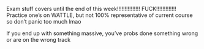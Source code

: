 Exam stuff covers until the end of this week!!!!!!!!!!!!!!! FUCK!!!!!!!!!!!!!  
Practice one’s on WATTLE, but not 100% representative of current course so don’t panic too much lmao

If you end up with something massive, you’ve probs done something wrong or are on the wrong track